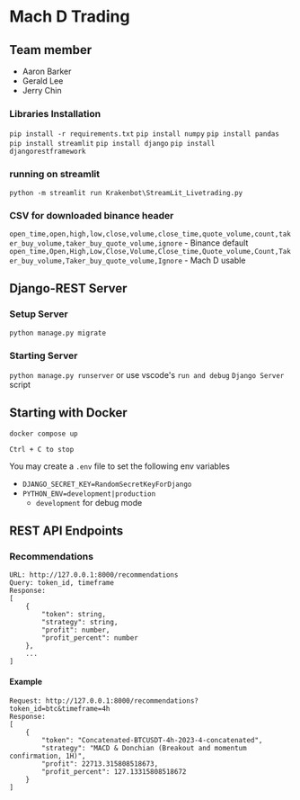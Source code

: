 # Mach D Trading
## Team member
- Aaron Barker
- Gerald Lee
- Jerry Chin

### Libraries Installation
`pip install -r requirements.txt`
`pip install numpy`
`pip install pandas`
`pip install streamlit`
`pip install django`
`pip install djangorestframework`

### running on streamlit
`python -m streamlit run Krakenbot\StreamLit_Livetrading.py`

### CSV for downloaded binance header
`open_time,open,high,low,close,volume,close_time,quote_volume,count,taker_buy_volume,taker_buy_quote_volume,ignore` - Binance default
`open_time,Open,High,Low,Close,Volume,Close_time,Quote_volume,Count,Taker_buy_volume,Taker_buy_quote_volume,Ignore` - Mach D usable

## Django-REST Server
### Setup Server
`python manage.py migrate`

### Starting Server
`python manage.py runserver` or use vscode's `run and debug` `Django Server` script

## Starting with Docker
`docker compose up`

`Ctrl + C to stop`

You may create a `.env` file to set the following env variables
- `DJANGO_SECRET_KEY=RandomSecretKeyForDjango`
- `PYTHON_ENV=development|production`
  - `development` for debug mode

## REST API Endpoints
### Recommendations
```
URL: http://127.0.0.1:8000/recommendations
Query: token_id, timeframe
Response:
[
	{
		"token": string,
		"strategy": string,
		"profit": number,
		"profit_percent": number
	},
	...
]
```

#### Example
```
Request: http://127.0.0.1:8000/recommendations?token_id=btc&timeframe=4h
Response:
[
	{
		"token": "Concatenated-BTCUSDT-4h-2023-4-concatenated",
		"strategy": "MACD & Donchian (Breakout and momentum confirmation, 1H)",
		"profit": 22713.315808518673,
		"profit_percent": 127.13315808518672
	}
]
```
